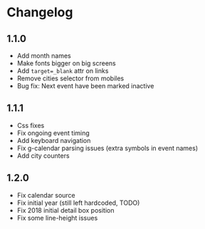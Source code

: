 # Changelog

## 1.1.0

- Add month names
- Make fonts bigger on big screens
- Add `target=_blank` attr on links
- Remove cities selector from mobiles
- Bug fix: Next event have been marked inactive

## 1.1.1

- Css fixes
- Fix ongoing event timing
- Add keyboard navigation
- Fix g-calendar parsing issues (extra symbols in event names)
- Add city counters

## 1.2.0

- Fix calendar source
- Fix initial year (still left hardcoded, TODO)
- Fix 2018 initial detail box position
- Fix some line-height issues
